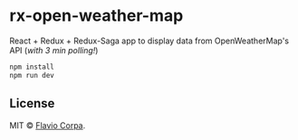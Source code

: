 # rx-open-weather-map

React + Redux + Redux-Saga app to display data from OpenWeatherMap's API (*with 3 min polling!*)

```sh
npm install
npm run dev
```

## License

MIT © [Flavio Corpa](https://github.com/kutyel).

